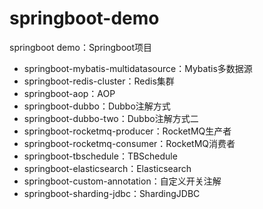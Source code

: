# springboot-demo
springboot demo：Springboot项目
- springboot-mybatis-multidatasource：Mybatis多数据源
- springboot-redis-cluster：Redis集群
- springboot-aop：AOP
- springboot-dubbo：Dubbo注解方式
- springboot-dubbo-two：Dubbo注解方式二
- springboot-rocketmq-producer：RocketMQ生产者
- springboot-rocketmq-consumer：RocketMQ消费者
- springboot-tbschedule：TBSchedule
- springboot-elasticsearch：Elasticsearch
- springboot-custom-annotation：自定义开关注解
- springboot-sharding-jdbc：ShardingJDBC
